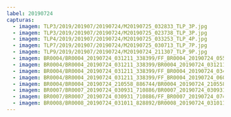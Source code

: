```yaml
---
label: 20190724
capturas:
  - imagem: TLP3/2019/201907/20190724/M20190725_032833_TLP_3P.jpg
  - imagem: TLP3/2019/201907/20190724/M20190725_023738_TLP_3P.jpg
  - imagem: TLP4/2019/201907/20190724/M20190725_033253_TLP_4P.jpg
  - imagem: TLP7/2019/201907/20190724/M20190725_030713_TLP_7P.jpg
  - imagem: TLP9/2019/201907/20190724/M20190724_211307_TLP_9P.jpg
  - imagem: BR0004/BR0004_20190724_031211_338399/FF_BR0004_20190724_055027_653_0241664.fits_maxpixel.jpg
  - imagem: BR0004/BR0004_20190724_031211_338399/BR0004_20190724_031211_338399_stack_3_meteors.jpg
  - imagem: BR0004/BR0004_20190724_031211_338399/FF_BR0004_20190724_034159_244_0041984.fits_maxpixel.jpg
  - imagem: BR0004/BR0004_20190724_031211_338399/FF_BR0004_20190724_060544_643_0264960.fits_maxpixel.jpg
  - imagem: BR0004/BR0004_20190724_210558_886744/BR0004_20190724_210558_886744_stack_3_meteors.jpg
  - imagem: BR0007/BR0007_20190724_030931_710886/BR0007_20190724_030931_710886_stack_1_meteors.jpg
  - imagem: BR0007/BR0007_20190724_030931_710886/FF_BR0007_20190724_074703_510_0497920.fits_maxpixel.jpg
  - imagem: BR0008/BR0008_20190724_031011_828892/BR0008_20190724_031011_828892_stack_2_meteors.jpg
---
```


